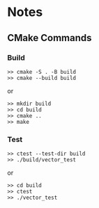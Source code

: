# Notes
## CMake Commands
### Build
```
>> cmake -S . -B build
>> cmake --build build
```

or
```
>> mkdir build
>> cd build
>> cmake ..
>> make
```

### Test
```
>> ctest --test-dir build
>> ./build/vector_test
```

or
```
>> cd build
>> ctest
>> ./vector_test
```
